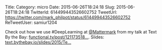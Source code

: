 Title: 
Category: micro
Date: 2015-06-26T18:24:18
Slug: 2015-06-26T18:24:18
TwitterId: 614499443526602752
TweetUrl: https://twitter.com/mark_philpot/status/614499443526602752
ReTweetUser: samiur1204

<i class="fa fa-retweet" aria-hidden="true"></i> Check out how we use #DeepLearning at [@Mattermark](https://twitter.com/Mattermark) from my talk at Text By the Bay: [functional.tv/post/121173518…](http://functional.tv/post/121173518039/text-by-the-bay-2015-samiur-rahman-nlp-applications-deep). Slides: [text.bythebay.io/slides/2015/Te…](http://text.bythebay.io/slides/2015/Text_By_the_Bay_2015-Samiur-Rahman_Practical_NLP_Applications_of_Deep_Learning.pdf.zip)